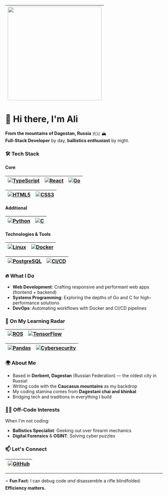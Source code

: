 | <img src="https://media.giphy.com/media/VbnUQpnihPSIgIXuZv/giphy.gif" width="300"> |
|:---------------------------------------------------------------------------------:|

# 👋 Hi there, I'm Ali  

**From the mountains of Dagestan, Russia** 🇷🇺 🏔️  
**Full-Stack Developer** by day, **ballistics enthusiast** by night.  

### 🛠️ Tech Stack  

#### Core  
| [![TypeScript](https://img.shields.io/badge/-TypeScript-3178C6?logo=typescript&logoColor=white)](https://www.typescriptlang.org/) | [![React](https://img.shields.io/badge/-React-61DAFB?logo=react&logoColor=black)](https://reactjs.org/) | [![Go](https://img.shields.io/badge/-GoLang-00ADD8?logo=go&logoColor=white)](https://golang.org/) |
|:-------------------------------------------------------------------------------------------------------------------------------:|:-----------------------------------------------------------------------------------------------------:|:------------------------------------------------------------------------------------------------:|

| [![HTML5](https://img.shields.io/badge/-HTML5-E34F26?logo=html5&logoColor=white)](https://developer.mozilla.org/en-US/docs/Web/HTML) | [![CSS3](https://img.shields.io/badge/-CSS3-1572B6?logo=css3&logoColor=white)](https://developer.mozilla.org/en-US/docs/Web/CSS) |
|:---------------------------------------------------------------------------------------------------------------------------------:|:-----------------------------------------------------------------------------------------------------------------------------:|

#### Additional  
| [![Python](https://img.shields.io/badge/-Python-3776AB?logo=python&logoColor=white)](https://www.python.org/) | [![C](https://img.shields.io/badge/-C-A8B9CC?logo=c&logoColor=black)](https://en.wikipedia.org/wiki/C_(programming_language)) |
|:-----------------------------------------------------------------------------------------------------------:|:--------------------------------------------------------------------------------------------------------------------------:|

#### Technologies & Tools  
| [![Linux](https://img.shields.io/badge/-Linux-FCC624?logo=linux&logoColor=black)](https://www.linux.org/) | [![Docker](https://img.shields.io/badge/-Docker-2496ED?logo=docker&logoColor=white)](https://www.docker.com/) |
|:------------------------------------------------------------------------------------------------------:|:----------------------------------------------------------------------------------------------------------:|

| [![PostgreSQL](https://img.shields.io/badge/-PostgreSQL-4169E1?logo=postgresql&logoColor=white)](https://www.postgresql.org/) | [![CI/CD](https://img.shields.io/badge/-CI/CD-FF6F00?logo=githubactions&logoColor=white)](https://en.wikipedia.org/wiki/CI/CD) |
|:--------------------------------------------------------------------------------------------------------------------------:|:--------------------------------------------------------------------------------------------------------------------------:|

### 🔥 What I Do  
- **Web Development**: Crafting responsive and performant web apps (frontend + backend)  
- **Systems Programming**: Exploring the depths of Go and C for high-performance solutions  
- **DevOps**: Automating workflows with Docker and CI/CD pipelines  

### 🎯 On My Learning Radar  
| [![ROS](https://img.shields.io/badge/-Robotics-22314E?logo=ros&logoColor=white)](https://www.ros.org/) | [![TensorFlow](https://img.shields.io/badge/-Machine%20Learning-FF6F00?logo=tensorflow&logoColor=white)](https://www.tensorflow.org/) |
|:----------------------------------------------------------------------------------------------------:|:----------------------------------------------------------------------------------------------------------------------------------:|

| [![Pandas](https://img.shields.io/badge/-Data%20Science-150458?logo=pandas&logoColor=white)](https://pandas.pydata.org/) | [![Cybersecurity](https://img.shields.io/badge/-Cybersecurity-4B8BBE?logo=icloud&logoColor=white)](https://en.wikipedia.org/wiki/Cybersecurity) |
|:----------------------------------------------------------------------------------------------------------------------:|:-------------------------------------------------------------------------------------------------------------------------------------------:|

### 🌍 About Me  
- Based in **Derbent, Dagestan** (Russian Federation) — the oldest city in Russia!  
- Writing code with the **Caucasus mountains** as my backdrop  
- My coding stamina comes from **Dagestani chai and khinkal**  
- Bridging tech and traditions in everything I build  

### 🕵️‍♂️ Off-Code Interests  
When I'm not coding:  
- **Ballistics Specialist**: Geeking out over firearm mechanics  
- **Digital Forensics** & **OSINT**: Solving cyber puzzles  

### 📫 Let's Connect  
| [![GitHub](https://img.shields.io/badge/-GitHub-181717?logo=github)](https://github.com/Ch3k1st) |
|:----------------------------------------------------------------------------------------------:|

---

⭐ **Fun Fact**: I can debug code *and* disassemble a rifle blindfolded. **Efficiency matters.**
